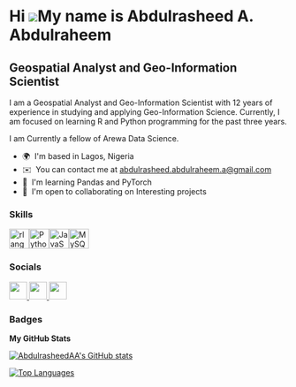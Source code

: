 Hi ![](https://user-images.githubusercontent.com/18350557/176309783-0785949b-9127-417c-8b55-ab5a4333674e.gif)My name is Abdulrasheed A. Abdulraheem
===================================================================================================================================================

Geospatial Analyst and Geo-Information Scientist
------------------------------------------------

I am a Geospatial Analyst and Geo-Information Scientist with 12 years of experience in studying and applying Geo-Information Science. Currently, I am focused on learning R and Python programming for the past three years.

I am Currently a fellow of Arewa Data Science.

*   🌍  I'm based in Lagos, Nigeria
*   ✉️  You can contact me at [abdulrasheed.abdulraheem.a@gmail.com](mailto:abdulrasheed.abdulraheem.a@gmail.com)
*   🧠  I'm learning Pandas and PyTorch
*   🤝  I'm open to collaborating on Interesting projects

### Skills 
<p align="left">
<a href="https://www.r-project.org/" target="_blank" rel="noreferrer"><img src="https://raw.githubusercontent.com/danielcranney/readme-generator/main/public/icons/skills/rlang-colored.svg" width="36" height="36" alt="rlang" /></a><a href="https://www.python.org/" target="_blank" rel="noreferrer"><img src="https://raw.githubusercontent.com/danielcranney/readme-generator/main/public/icons/skills/python-colored.svg" width="36" height="36" alt="Python" /></a><a href="https://developer.mozilla.org/en-US/docs/Web/JavaScript" target="_blank" rel="noreferrer"><img src="https://raw.githubusercontent.com/danielcranney/readme-generator/main/public/icons/skills/javascript-colored.svg" width="36" height="36" alt="JavaScript" /></a><a href="https://www.mysql.com/" target="_blank" rel="noreferrer"><img src="https://raw.githubusercontent.com/danielcranney/readme-generator/main/public/icons/skills/mysql-colored.svg" width="36" height="36" alt="MySQL" /></a>
                    </p>
                    
### Socials

<p align="left"> <a href="https://www.github.com/AbdulrasheedAA" target="_blank" rel="noreferrer"> <picture> <source media="(prefers-color-scheme: dark)" srcset="https://raw.githubusercontent.com/danielcranney/readme-generator/main/public/icons/socials/github-dark.svg" /> <source media="(prefers-color-scheme: light)" srcset="https://raw.githubusercontent.com/danielcranney/readme-generator/main/public/icons/socials/github.svg" /> <img src="https://raw.githubusercontent.com/danielcranney/readme-generator/main/public/icons/socials/github.svg" width="32" height="32" /> </picture> </a> <a href="https://www.linkedin.com/in/abdulrasheed-abdulraheem-5a384318b" target="_blank" rel="noreferrer"> <picture> <source media="(prefers-color-scheme: dark)" srcset="https://raw.githubusercontent.com/danielcranney/readme-generator/main/public/icons/socials/linkedin-dark.svg" /> <source media="(prefers-color-scheme: light)" srcset="https://raw.githubusercontent.com/danielcranney/readme-generator/main/public/icons/socials/linkedin.svg" /> <img src="https://raw.githubusercontent.com/danielcranney/readme-generator/main/public/icons/socials/linkedin.svg" width="32" height="32" /> </picture> </a> <a href="https://www.x.com/ultimat_abdul" target="_blank" rel="noreferrer"> <picture> <source media="(prefers-color-scheme: dark)" srcset="https://raw.githubusercontent.com/danielcranney/readme-generator/main/public/icons/socials/twitter-dark.svg" /> <source media="(prefers-color-scheme: light)" srcset="https://raw.githubusercontent.com/danielcranney/readme-generator/main/public/icons/socials/twitter.svg" /> <img src="https://raw.githubusercontent.com/danielcranney/readme-generator/main/public/icons/socials/twitter.svg" width="32" height="32" /> </picture> </a></p>

### Badges

<b>My GitHub Stats</b>

<a href="http://www.github.com/AbdulrasheedAA"><img src="https://github-readme-stats.vercel.app/api?username=AbdulrasheedAA&show_icons=true&hide=&count_private=true&title_color=0891b2&text_color=0f172a&icon_color=22c55e&bg_color=ffffff&hide_border=true&show_icons=true" alt="AbdulrasheedAA's GitHub stats" /></a>

<a href="https://github.com/AbdulrasheedAA" align="left"><img src="https://github-readme-stats.vercel.app/api/top-langs/?username=AbdulrasheedAA&langs_count=10&title_color=0891b2&text_color=0f172a&icon_color=22c55e&bg_color=ffffff&hide_border=true&locale=en&custom_title=Top%20%Languages" alt="Top Languages" /></a>
